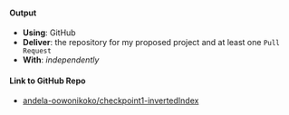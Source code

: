 #### Output
- **Using**: GitHub
- **Deliver**: the repository for my proposed project and at least one `Pull Request`
- **With**: *independently*
#### Link to GitHub Repo
- [andela-oowonikoko/checkpoint1-invertedIndex](https://github.com/andela-oowonikoko/checkpoint1-invertedIndex)